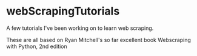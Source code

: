 # webScrapingTutorials
A few tutorials I've been working on to learn web scraping.

These are all based on Ryan Mitchell's so far excellent book Webscraping with Python, 2nd edition
